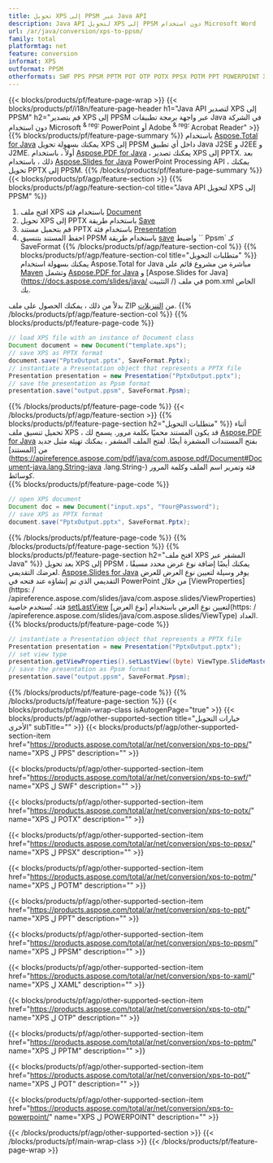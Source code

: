 ```yaml
---
title: تحويل XPS إلى PPSM عبر Java API
description: Java API لتحويل XPS إلى PPSM دون استخدام Microsoft Word
url: /ar/java/conversion/xps-to-ppsm/
family: total
platformtag: net
feature: conversion
informat: XPS
outformat: PPSM
otherformats: SWF PPS PPSM PPTM POT OTP POTX PPSX POTM PPT POWERPOINT XAML
---
```

{{< blocks/products/pf/feature-page-wrap >}}
{{< blocks/products/pf/i18n/feature-page-header h1="Java API لتصدير XPS إلى PPSM" h2="قم بتصدير XPS إلى PPSM عبر واجهة برمجة تطبيقات Java في الشركة دون استخدام Microsoft <sup> & reg؛ </sup> PowerPoint أو Adobe <sup> & reg؛ </sup> Acrobat Reader" >}}
{{% blocks/products/pf/feature-page-summary %}}
باستخدام [Aspose.Total for Java](https://products.aspose.com/total/java/) يمكنك بسهولة تحويل XPS إلى PPSM داخل أي تطبيق Java J2SE و J2EE و J2ME. أولاً ، باستخدام [Aspose.PDF for Java](https://products.aspose.com/pdf/java/) ، يمكنك تصدير XPS إلى PPTX. بعد ذلك ، باستخدام [Aspose.Slides for Java](https://products.aspose.com/slides/java/) PowerPoint Processing API ، يمكنك تحويل PPTX إلى PPSM.
{{% /blocks/products/pf/feature-page-summary  %}}
{{< blocks/products/pf/agp/feature-section >}}
{{% blocks/products/pf/agp/feature-section-col title="Java API لتحويل XPS إلى PPSM" %}}
1. افتح ملف XPS باستخدام فئة [Document](https://apireference.aspose.com/pdf/java/com.aspose.pdf/Document)
2. تحويل XPS إلى PPTX باستخدام طريقة [Save](https://apireference.aspose.com/pdf/java/com.aspose.pdf/Document#save-java.lang.String-int-)
3. قم بتحميل مستند PPTX باستخدام فئة [Presentation](https://apireference.aspose.com/slides/java/com.aspose.slides/Presentation)
4. احفظ المستند بتنسيق PPSM باستخدام طريقة [save](https://apireference.aspose.com/slides/java/com.aspose.slides/Presentation#save-java.lang.String-int-) واضبط `` Ppsm` كـ SaveFormat
{{% /blocks/products/pf/agp/feature-section-col %}}
{{% blocks/products/pf/agp/feature-section-col title="متطلبات التحويل" %}}
يمكنك بسهولة استخدام Aspose.Total for Java مباشرة من مشروع قائم على [Maven](https://repository.aspose.com/webapp/#/artifacts/browse/tree/General/repo/com/aspose/aspose-total) وتشمل [Aspose.PDF for Java](https://docs.aspose.com/pdf/java/installation/) و [Aspose.Slides for Java](https://docs.aspose.com/slides/java/ التثبيت /) في ملف pom.xml الخاص بك.

بدلاً من ذلك ، يمكنك الحصول على ملف ZIP من [التنزيلات](https://downloads.aspose.com/total/java).
{{% /blocks/products/pf/agp/feature-section-col %}}
{{% blocks/products/pf/feature-page-code %}}

```java
// load XPS file with an instance of Document class
Document document = new Document("template.xps");
// save XPS as PPTX format 
document.save("PptxOutput.pptx", SaveFormat.Pptx); 
// instantiate a Presentation object that represents a PPTX file
Presentation presentation = new Presentation("PptxOutput.pptx");
// save the presentation as Ppsm format
presentation.save("output.ppsm", SaveFormat.Ppsm);   
```

{{% /blocks/products/pf/feature-page-code %}}
{{< /blocks/products/pf/agp/feature-section >}}
{{% blocks/products/pf/feature-page-section  h2="متطلبات التحويل" %}}
أثناء تحميل تنسيق ملف XPS ، قد يكون المستند محميًا بكلمة مرور. يسمح لك [Aspose.PDF for Java](https://products.aspose.com/pdf/java/) بفتح المستندات المشفرة أيضًا. لفتح الملف المشفر ، يمكنك تهيئة مثيل جديد من [المستند](https://apireference.aspose.com/pdf/java/com.aspose.pdf/Document#Document-java.lang.String-java .lang.String-) فئة وتمرير اسم الملف وكلمة المرور كوسائط.  
{{% blocks/products/pf/feature-page-code %}}

```java
// open XPS document
Document doc = new Document("input.xps", "Your@Password");
// save XPS as PPTX format 
document.save("PptxOutput.pptx", SaveFormat.Pptx); 

```

{{% /blocks/products/pf/feature-page-code  %}}
{{% /blocks/products/pf/feature-page-section %}}
{{% blocks/products/pf/feature-page-section  h2="افتح ملف XPS المشفر عبر Java" %}}
بعد تحويل XPS إلى PPSM ، يمكنك أيضًا إضافة نوع عرض محدد مسبقًا لعرضك التقديمي. [Aspose.Slides for Java](https://products.aspose.com/slides/java/) يوفر وسيلة لتعيين نوع العرض للعرض التقديمي الذي تم إنشاؤه عند فتحه في PowerPoint من خلال [ViewProperties](https: / /apireference.aspose.com/slides/java/com.aspose.slides/ViewProperties) فئة. تُستخدم خاصية [setLastView](https://apireference.aspose.com/slides/java/com.aspose.slides/ViewProperties#setLastView-int-) لتعيين نوع العرض باستخدام [نوع العرض](https: / /apireference.aspose.com/slides/java/com.aspose.slides/ViewType) العداد. 
{{% blocks/products/pf/feature-page-code %}}

```java
// instantiate a Presentation object that represents a PPTX file
Presentation presentation = new Presentation("PptxOutput.pptx");
// set view type
presentation.getViewProperties().setLastView((byte) ViewType.SlideMasterView);
// save the presentation as Ppsm format
presentation.save("output.ppsm", SaveFormat.Ppsm);    
```

{{% /blocks/products/pf/feature-page-code  %}}
{{% /blocks/products/pf/feature-page-section %}}
{{< blocks/products/pf/main-wrap-class isAutogenPage="true" >}}
{{< blocks/products/pf/agp/other-supported-section title="خيارات التحويل الأخرى" subTitle="" >}}
{{< blocks/products/pf/agp/other-supported-section-item href="https://products.aspose.com/total/ar/net/conversion/xps-to-pps/" name="XPS ل PPS" description="" >}}

{{< blocks/products/pf/agp/other-supported-section-item href="https://products.aspose.com/total/ar/net/conversion/xps-to-swf/" name="XPS ل SWF" description="" >}}

{{< blocks/products/pf/agp/other-supported-section-item href="https://products.aspose.com/total/ar/net/conversion/xps-to-potx/" name="XPS ل POTX" description="" >}}

{{< blocks/products/pf/agp/other-supported-section-item href="https://products.aspose.com/total/ar/net/conversion/xps-to-ppsx/" name="XPS ل PPSX" description="" >}}

{{< blocks/products/pf/agp/other-supported-section-item href="https://products.aspose.com/total/ar/net/conversion/xps-to-potm/" name="XPS ل POTM" description="" >}}

{{< blocks/products/pf/agp/other-supported-section-item href="https://products.aspose.com/total/ar/net/conversion/xps-to-ppt/" name="XPS ل PPT" description="" >}}

{{< blocks/products/pf/agp/other-supported-section-item href="https://products.aspose.com/total/ar/net/conversion/xps-to-ppsm/" name="XPS ل PPSM" description="" >}}

{{< blocks/products/pf/agp/other-supported-section-item href="https://products.aspose.com/total/ar/net/conversion/xps-to-xaml/" name="XPS ل XAML" description="" >}}

{{< blocks/products/pf/agp/other-supported-section-item href="https://products.aspose.com/total/ar/net/conversion/xps-to-otp/" name="XPS ل OTP" description="" >}}

{{< blocks/products/pf/agp/other-supported-section-item href="https://products.aspose.com/total/ar/net/conversion/xps-to-pptm/" name="XPS ل PPTM" description="" >}}

{{< blocks/products/pf/agp/other-supported-section-item href="https://products.aspose.com/total/ar/net/conversion/xps-to-pot/" name="XPS ل POT" description="" >}}

{{< blocks/products/pf/agp/other-supported-section-item href="https://products.aspose.com/total/ar/net/conversion/xps-to-powerpoint/" name="XPS ل POWERPOINT" description="" >}}


{{< /blocks/products/pf/agp/other-supported-section >}}
{{< /blocks/products/pf/main-wrap-class >}}
{{< /blocks/products/pf/feature-page-wrap >}}